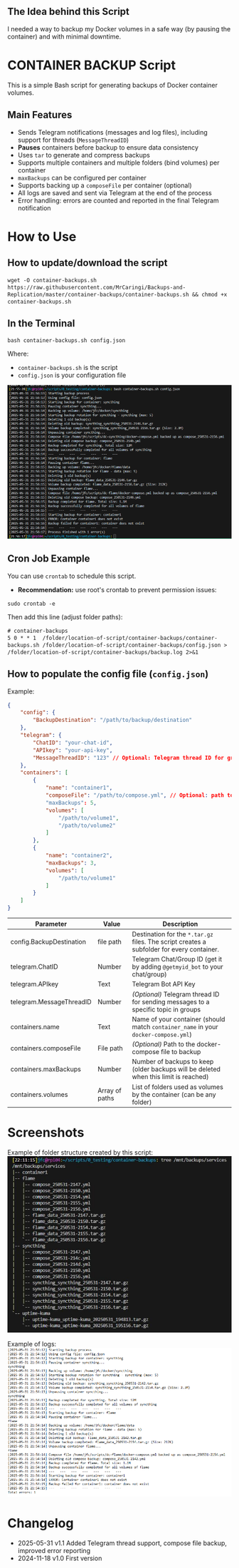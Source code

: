## The Idea behind this Script
I needed a way to backup my Docker volumes in a safe way (by pausing the container) and with minimal downtime.

# CONTAINER BACKUP Script
This is a simple Bash script for generating backups of Docker container volumes.

## Main Features
- Sends Telegram notifications (messages and log files), including support for threads (`MessageThreadID`)
- **Pauses** containers before backup to ensure data consistency
- Uses `tar` to generate and compress backups
- Supports multiple containers and multiple folders (bind volumes) per container
- `maxBackups` can be configured per container
- Supports backing up a `composeFile` per container (optional)
- All logs are saved and sent via Telegram at the end of the process
- Error handling: errors are counted and reported in the final Telegram notification

# How to Use

## How to update/download the script
```shell
wget -O container-backups.sh https://raw.githubusercontent.com/MrCaringi/Backups-and-Replication/master/container-backups/container-backups.sh && chmod +x container-backups.sh
```

## In the Terminal
```shell
bash container-backups.sh config.json
```
Where:
- `container-backups.sh` is the script
- `config.json` is your configuration file

![Terminal Output](https://github.com/MrCaringi/assets/blob/main/images/scripts/container-backups/terminal.png)

## Cron Job Example
You can use `crontab` to schedule this script.
- **Recommendation:** use root's crontab to prevent permission issues:
```shell
sudo crontab -e
```
Then add this line (adjust folder paths):
```shell
# container-backups
5 0 * * 1  /folder/location-of-script/container-backups/container-backups.sh /folder/location-of-script/container-backups/config.json > /folder/location-of-script/container-backups/backup.log 2>&1
```

## How to populate the config file (`config.json`)
Example:
```json
{
    "config": {
        "BackupDestination": "/path/to/backup/destination"
    },
    "telegram": {
        "ChatID": "your-chat-id",
        "APIkey": "your-api-key",
        "MessageThreadID": "123" // Optional: Telegram thread ID for group topics
    },
    "containers": [
        {
            "name": "container1",
            "composeFile": "/path/to/compose.yml", // Optional: path to docker-compose file to backup
            "maxBackups": 5,
            "volumes": [
                "/path/to/volume1",
                "/path/to/volume2"
            ]
        },
        {
            "name": "container2",
            "maxBackups": 3,
            "volumes": [
                "/path/to/volume1"
            ]
        }
    ]
}
```

| Parameter                       | Value         | Description                                                                                   |
|----------------------------------|--------------|-----------------------------------------------------------------------------------------------|
| config.BackupDestination         | file path    | Destination for the `*.tar.gz` files. The script creates a subfolder for every container.      |
| telegram.ChatID                  | Number       | Telegram Chat/Group ID (get it by adding `@getmyid_bot` to your chat/group)                   |
| telegram.APIkey                  | Text         | Telegram Bot API Key                                                                          |
| telegram.MessageThreadID         | Number       | *(Optional)* Telegram thread ID for sending messages to a specific topic in groups            |
| containers.name                  | Text         | Name of your container (should match `container_name` in your `docker-compose.yml`)           |
| containers.composeFile           | File path    | *(Optional)* Path to the docker-compose file to backup                                        |
| containers.maxBackups            | Number       | Number of backups to keep (older backups will be deleted when this limit is reached)          |
| containers.volumes               | Array of paths| List of folders used as volumes by the container (can be any folder)                          |

# Screenshots
Example of folder structure created by this script:  
![folder structure](https://github.com/MrCaringi/assets/blob/main/images/scripts/container-backups/terminal-folder-structure.jpg)

Example of logs:  
![Logs](https://github.com/MrCaringi/assets/blob/main/images/scripts/container-backups/logs-01.png)

# Changelog
- 2025-05-31  v1.1  Added Telegram thread support, compose file backup, improved error reporting
- 2024-11-18  v1.0  First version
